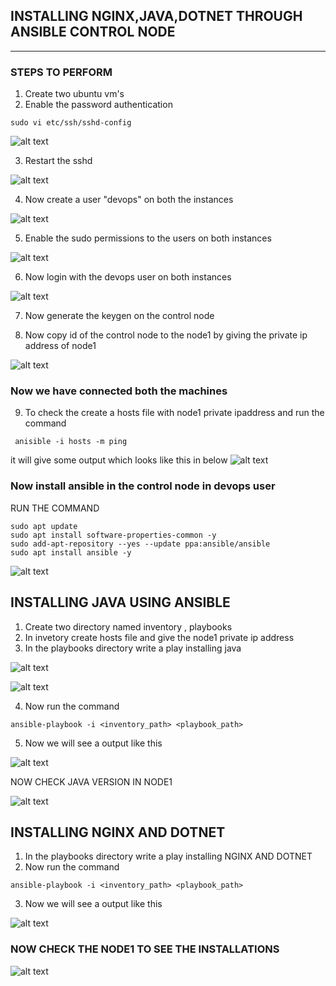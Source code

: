 ## INSTALLING NGINX,JAVA,DOTNET THROUGH ANSIBLE CONTROL NODE
---

### STEPS TO PERFORM
 1. Create two ubuntu vm's
 2. Enable the password authentication
 ```
 sudo vi etc/ssh/sshd-config
 ```
 ![alt text](./images/image1.png)

3. Restart the sshd
 
 ![alt text](./images/image2.png)

 4. Now create a user "devops" on both the instances

 ![alt text](./images/image3.png)

 5. Enable the sudo permissions to the users on both instances
 
 ![alt text](./images/image4.png)

 6. Now login with the devops user on both instances

 ![alt text](./images/image5.png)

 7. Now generate the keygen on the control node
 
 8. Now copy id of the control node to the node1 by giving the private ip address of node1

 ![alt text](./images/image6.png)


 ### Now we have connected both the machines

 9. To check the create a hosts file with node1 private ipaddress and run the command
 ```
  anisible -i hosts -m ping
  ```
  it will give some output which looks like this in below
  ![alt text](./images/image9.png)


### Now install ansible in the control node in devops user
 RUN THE COMMAND
 ```
 sudo apt update
sudo apt install software-properties-common -y
sudo add-apt-repository --yes --update ppa:ansible/ansible
sudo apt install ansible -y
```
![alt text](./images/image7.png)

## INSTALLING JAVA USING ANSIBLE
 
 1. Create two directory named inventory , playbooks
 2. In invetory create hosts file and give the node1 private ip address
 3. In the playbooks directory write a play installing java

![alt text](./images/image11.png)

 ![alt text](./images/image12.png)

 4. Now run the command 
 ```
 ansible-playbook -i <inventory_path> <playbook_path>
 ```
 5. Now we will see a output like this 
 
 ![alt text](./images/image13.png)

 NOW CHECK JAVA VERSION IN NODE1

 ![alt text](./images/image14.png)


 ## INSTALLING NGINX AND DOTNET
  1. In the playbooks directory write a play installing NGINX AND DOTNET
  2. Now run the command 
 ```
 ansible-playbook -i <inventory_path> <playbook_path>
 ```
 3. Now we will see a output like this

 ![alt text](./images/image16.png.jpg)
 
 ### NOW CHECK THE NODE1 TO SEE THE INSTALLATIONS

 ![alt text](./images/image15.png.jpg)

 



